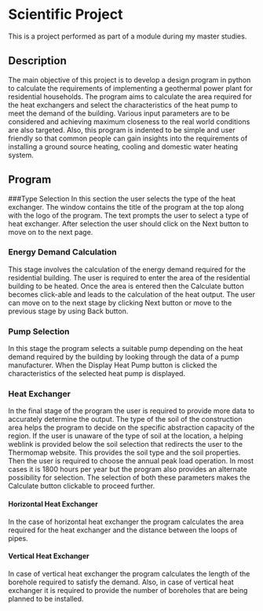 # Scientific Project
This is a project performed as part of a module during my master studies.
## Description
The main objective of this project is to develop a design program in python
to calculate the requirements of implementing a geothermal power plant for residential
households. The program aims to calculate the area required for the heat exchangers and
select the characteristics of the heat pump to meet the demand of the building. Various
input parameters are to be considered and achieving maximum closeness to the real world
conditions are also targeted. Also, this program is indented to be simple and user friendly
so that common people can gain insights into the requirements of installing a ground
source heating, cooling and domestic water heating system.

## Program
###Type Selection
In this section the user selects the type of the heat exchanger. The window contains the title of the
program at the top along with the logo of the program. The text prompts the user to
select a type of heat exchanger. After selection the user should click on the Next button
to move on to the next page.
### Energy Demand Calculation
This stage involves the calculation of the energy demand required for the residential
building. The user is required to enter the area of the residential building to be heated.
Once the area is entered then the Calculate button becomes click-able and leads to the
calculation of the heat output. The user can move on to the next stage by clicking Next button or move to the previous stage
by using Back button.
### Pump Selection
In this stage the program selects a suitable pump depending on the heat demand required
by the building by looking through the data of a pump manufacturer. When the Display
Heat Pump button is clicked the characteristics of the selected heat pump is displayed.
### Heat Exchanger 
In the final stage of the program the user is required to provide more data to accurately
determine the output. The type of the soil of the construction area helps the program to decide on the specific abstraction capacity of the region. If the
user is unaware of the type of soil at the location, a helping weblink is provided below
the soil selection that redirects the user to the Thermomap website. This provides the
soil type and the soil properties. Then the user is required to choose the annual peak
load operation. In most cases it is 1800 hours per year but the program also provides
an alternate possibility for selection. The selection of both these parameters makes the
Calculate button clickable to proceed further.
#### Horizontal Heat Exchanger
In the case of horizontal heat exchanger the program calculates the area required for
the heat exchanger and the distance between the loops of pipes.
#### Vertical Heat Exchanger
In case of vertical heat exchanger the program calculates the length of the borehole
required to satisfy the demand. Also, in case of vertical heat exchanger it is required to
provide the number of boreholes that are being planned to be installed.


